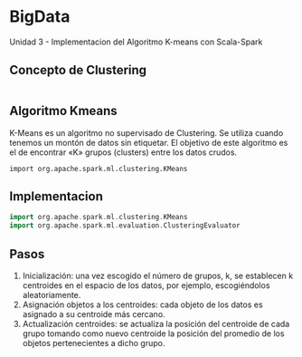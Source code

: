 # BigData
Unidad 3 - Implementacion del Algoritmo K-means con Scala-Spark

## Concepto de Clustering

```es una técnica de aprendizaje automático que implicaLa agrupación de puntos de datos. Dado un conjunto de puntos de datos, podemos usar un algoritmo de agrupamiento para clasificar cada punto de datos en un grupo específico.
```
## Algoritmo Kmeans

K-Means es un algoritmo no supervisado de Clustering. Se utiliza cuando tenemos un montón de datos sin etiquetar. El objetivo de este algoritmo es el de encontrar «K» grupos (clusters) entre los datos crudos.

```Libreria de Scala para usar el algoritmo
import org.apache.spark.ml.clustering.KMeans	
```
## Implementacion
```Scala
import org.apache.spark.ml.clustering.KMeans
import org.apache.spark.ml.evaluation.ClusteringEvaluator
```
## Pasos
1. Inicialización: una vez escogido el número de grupos, k, se establecen k centroides en el espacio de los datos, por ejemplo, escogiéndolos aleatoriamente.
2. Asignación objetos a los centroides: cada objeto de los datos es asignado a su centroide más cercano.
3. Actualización centroides: se actualiza la posición del centroide de cada grupo tomando como nuevo centroide la posición del promedio de los objetos pertenecientes a dicho grupo.
